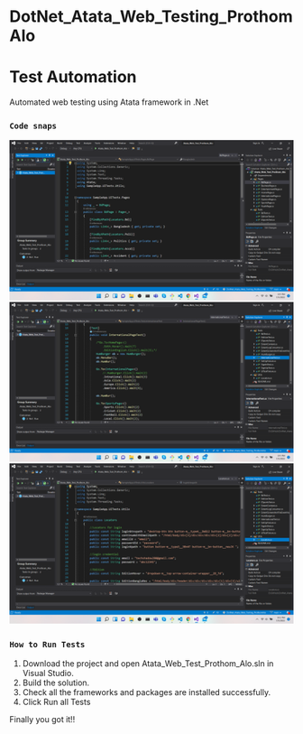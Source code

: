 # DotNet_Atata_Web_Testing_ProthomAlo

# Test Automation

Automated web testing using Atata framework in .Net <br>

### `Code snaps`

<img src="gitimg\1.png" />

<br>
<img src="gitimg\2.png" />

<br>
<img src="gitimg\3.png" />

<br>

### `How to Run Tests`

1. Download the project and open Atata_Web_Test_Prothom_Alo.sln in Visual Studio.
2. Build the solution.
3. Check all the frameworks and packages are installed successfully.
4. Click Run all Tests

Finally you got it!!

